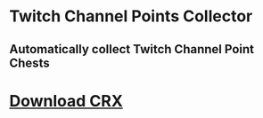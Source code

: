 # Twitch Channel Points Collector
## Automatically collect Twitch Channel Point Chests

# [Download CRX](https://github.com/TimTrayler/twitch-points-collector/releases/download/1.0/twitch-cpc.crx)
